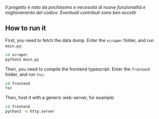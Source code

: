 _Il progetto è nato da pochissimo e necessita di nuove funzionalità e miglioramento del codice. Eventuali contributi sono ben accetti_


## How to run it
First, you need to fetch the data dump.
Enter the `scraper` folder, and run `main.py`:
```bash
cd scraper
python3 main.py
```

Then, you need to compile the frontend typescript.
Enter the `frontend` folder, and run `tsc`:
```bash
cd frontend
tsc
```

Then, host it with a generic web-server, for example:
```bash
cd frontend
python3 -m http.server
```
